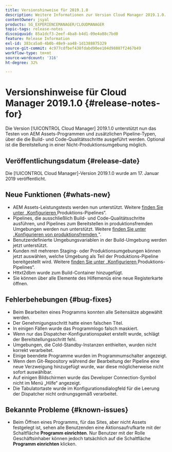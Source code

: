 ```yaml
---
title: Versionshinweise für 2019.1.0
description: Weitere Informationen zur Version Cloud Manager 2019.1.0.
contentOwner: jsyal
products: SG_EXPERIENCEMANAGER/CLOUDMANAGER
topic-tags: release-notes
discoiquuid: 85a1dcf3-2eef-4ba8-b4d1-09e4a88c7bd0
feature: Release Information
exl-id: 383ca5a0-4b0b-48e9-aa48-1d1388875329
source-git-commit: 4c977cdfbef438fdabd90ee104d98887f2467b49
workflow-type: tm+mt
source-wordcount: '316'
ht-degree: 32%

---
```


# Versionshinweise für Cloud Manager 2019.1.0 {#release-notes-for}

Die Version [!UICONTROL Cloud Manager] 2019.1.0 unterstützt nun das Testen von AEM Assets-Programmen und zusätzlichen Pipeline-Typen, über die die Build- und Code-Qualitätsschritte ausgeführt werden. Optional ist die Bereitstellung in einer Nicht-Produktionsumgebung möglich.

## Veröffentlichungsdatum {#release-date}

Die [!UICONTROL Cloud Manager]-Version 2019.1.0 wurde am 17. Januar 2019 veröffentlicht.

## Neue Funktionen {#whats-new}

* AEM Assets-Leistungstests werden nun unterstützt. Weitere [ finden Sie unter „Konfigurieren ](/help/using/production-pipelines.md) Produktions-Pipelines“.
* Pipelines, die ausschließlich Build- und Code-Qualitätsschritte ausführen, und Pipelines zum Bereitstellen in produktionsfremden Umgebungen werden nun unterstützt. Weitere [ finden Sie unter „Konfigurieren von produktionsfremden ](/help/using/non-production-pipelines.md)&quot;.
* Benutzerdefinierte Umgebungsvariablen in der Build-Umgebung werden jetzt unterstützt.
* Kunden mit mehreren Staging- oder Produktionsumgebungen können jetzt auswählen, welche Umgebung als Teil der Produktions-Pipeline bereitgestellt wird. Weitere [ finden Sie unter „Konfigurieren ](/help/using/production-pipelines.md) Produktions-Pipelines“.
* Httxt2dbm wurde zum Build-Container hinzugefügt.
* Sie können über alle Elemente des Hilfemenüs eine neue Registerkarte öffnen.

## Fehlerbehebungen {#bug-fixes}

* Beim Bearbeiten eines Programms konnten alle Seitensätze abgewählt werden.
* Der Genehmigungsschritt hatte einen falschen Titel.
* In einigen Fällen wurde das Programmlogo falsch maskiert.
* Wenn nur das Dispatcher-Konfigurationspaket erstellt wurde, schlägt der Bereitstellungsschritt fehl.
* Umgebungen, die Cold-Standby-Instanzen enthielten, wurden nicht korrekt verarbeitet.
* Einige beendete Programme wurden im Programmumschalter angezeigt.
* Wenn dem Git-Repository während der Bearbeitung der Pipeline eine neue Verzweigung hinzugefügt wurde, war diese möglicherweise nicht sofort auswählbar.
* Auf einigen Bildschirmen wurde das Developer Connection-Symbol nicht im Menü „Hilfe“ angezeigt.
* Die Tabulatortaste wurde im Konfigurationsdialogfeld für die Leerung der Dispatcher nicht ordnungsgemäß verarbeitet.

## Bekannte Probleme {#known-issues}

* Beim Öffnen eines Programms, für das Sites, aber nicht Assets festgelegt ist, sehen alle Benutzenden eine Aktionsaufrufkarte mit der Schaltfläche **Programm einrichten**. Nur Benutzer mit der Rolle Geschäftsinhaber können jedoch tatsächlich auf die Schaltfläche **Programm einrichten** klicken.

